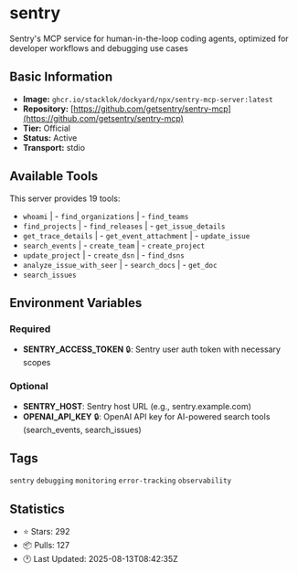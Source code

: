 # sentry

Sentry's MCP service for human-in-the-loop coding agents, optimized for developer workflows and debugging use cases

## Basic Information

- **Image:** `ghcr.io/stacklok/dockyard/npx/sentry-mcp-server:latest`
- **Repository:** [https://github.com/getsentry/sentry-mcp](https://github.com/getsentry/sentry-mcp)
- **Tier:** Official
- **Status:** Active
- **Transport:** stdio

## Available Tools

This server provides 19 tools:

- `whoami` | - `find_organizations` | - `find_teams`
- `find_projects` | - `find_releases` | - `get_issue_details`
- `get_trace_details` | - `get_event_attachment` | - `update_issue`
- `search_events` | - `create_team` | - `create_project`
- `update_project` | - `create_dsn` | - `find_dsns`
- `analyze_issue_with_seer` | - `search_docs` | - `get_doc`
- `search_issues`

## Environment Variables

### Required

- **SENTRY_ACCESS_TOKEN** 🔒: Sentry user auth token with necessary scopes

### Optional

- **SENTRY_HOST**: Sentry host URL (e.g., sentry.example.com)
- **OPENAI_API_KEY** 🔒: OpenAI API key for AI-powered search tools (search_events, search_issues)

## Tags

`sentry` `debugging` `monitoring` `error-tracking` `observability` 

## Statistics

- ⭐ Stars: 292
- 📦 Pulls: 127
- 🕐 Last Updated: 2025-08-13T08:42:35Z
